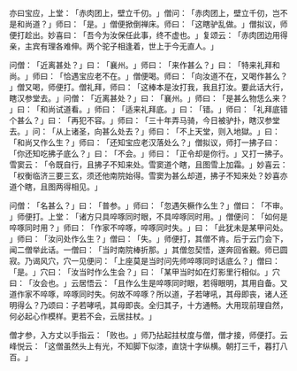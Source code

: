 亦曰宝应，上堂：​「赤肉团上，壁立千仞。​」僧问：​「赤肉团上，壁立千仞，岂不是和尚道？​」师曰：​「是。​」僧便掀倒禅床。师曰：​「这瞎驴乱做。​」僧拟议，师便打趁出。妙喜曰：​「吾今为汝保任此事，终不虚也。​」复颂云：​「赤肉团边用得亲，主宾有理各难伸。两个驼子相逢着，世上于今无直人。​」

问僧：​「近离甚处？​」曰：​「襄州。​」师曰：​「来作甚么？​」曰：​「特来礼拜和尚。​」师曰：​「恰遇宝应老不在。​」僧便喝。师曰：​「向汝道不在，又喝作甚么？​」僧又喝，师便打。僧礼拜，师曰：​「这棒本是汝打我，我且打汝。要此话大行，瞎汉参堂去。​」问僧：​「近离甚处？​」曰：​「襄州。​」师曰：​「是甚么物恁么来？​」曰：​「和尚试道看。​」师曰：​「适来礼拜底。​」曰：​「错。​」师曰：​「礼拜底错个甚么？​」曰：​「再犯不容。​」师曰：​「三十年弄马骑，今日被驴扑，瞎汉参堂去。​」问：​「从上诸圣，向甚么处去？​」师曰：​「不上天堂，则入地獄。​」曰：​「和尚又作么生？​」师曰：​「还知宝应老汉落处么？​」僧拟议，师打一拂子曰：​「你还知吃拂子底么？​」曰：​「不会。​」师曰：​「正令却是你行。​」又打一拂子。雪窦云：​「令既自行，且拂子不知来处。雪窦道个瞎，且图雪上加霜。​」妙喜云：​「权衡临济三要三玄，须还他南院始得。雪窦为甚么却道，拂子不知来处？妙喜亦道个瞎，且图两得相见。​」

问僧：​「名甚么？​」曰：​「普参。​」师曰：​「忽遇矢橛作么生？​」僧曰：​「不审。​」师便打。上堂：​「诸方只具啐啄同时眼，不具啐啄同时用。​」僧便问：​「如何是啐啄同时用？​」师曰：​「作家不啐啄，啐啄同时失。​」曰：​「此犹未是某甲问处。​」师曰：​「汝问处作么生？​」僧曰：​「失。​」师便打，其僧不肯。后于云门会下，闻二僧举此话。一僧曰：​「当时南院棒折那。​」其僧忽契悟，遂奔回省覲。师已圆寂。乃谒风穴，穴一见便问：​「上座莫是当时问先师啐啄同时话底么？​」僧曰：​「是。​」穴曰：​「汝当时作么生会？​」曰：​「某甲当时如在灯影里行相似。​」穴曰：​「汝会也。​」云居悟云：​「且作么生是啐啄同时眼，若得眼明，其用自备。又道作家不啐啄，啐啄同时失。何故不啐啄？所以道，子若哮吼，其母即丧，诸人还明得么？乃颂曰：子若哮吼，其母即丧。全归其子，十方通畅。大用现前理自然，何必起心作模样。更若不会，云居拄杖。​」

僧才参，入方丈以手指云：​「败也。​」师乃拈起拄杖度与僧，僧才接，师便打。云峰悦云：​「这僧虽然头上有光，不知脚下似漆，直饶十字纵横。朝打三千，暮打八百。​」